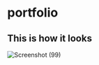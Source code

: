 # portfolio
## This is how it looks


![Screenshot (99)](https://github.com/dhanashreemhatre/portfolio/assets/93194086/81bbba4a-76e7-4c4c-9917-3d840847acaf)
